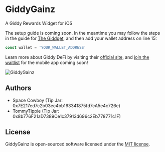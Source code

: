 # GiddyGainz
A Giddy Rewards Widget for iOS

The setup guide is coming soon. In the meantime you may follow the steps in the guide for [The Giddget](https://www.givesendgiddy.com/giddy-widget), and then add your wallet address on line 15:

```js
const wallet = 'YOUR_WALLET_ADDRESS'
```

Learn more about Giddy DeFi by visiting their [official site](https://giddy.co), and [join the waitlist](app.giddy.co/share/sc1enL7U) for the mobile app coming soon!

![GiddyGainz](https://repository-images.githubusercontent.com/486805191/db3839f3-238f-4609-991e-9b32c12cee60 "GiddyGainz")

## Authors

- Space Cowboy (Tip Jar: 0x7E217ed7c2b03ec4bb163341875fd7cA5e4c726e)
- TommyTippie (Tip Jar: 0x8b776F21aD7389Ce1c37913d696c2Eb778771c1F)

## License

GiddyGainz is open-sourced software licensed under the [MIT license](https://opensource.org/licenses/MIT).
